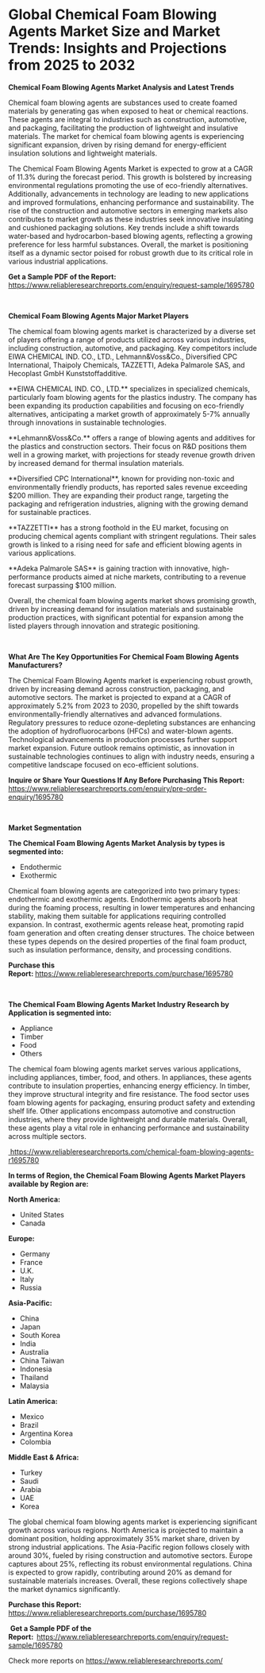 <p><h1>Global Chemical Foam Blowing Agents Market Size and Market Trends: Insights and Projections from 2025 to 2032</h1></p><p><strong>Chemical Foam Blowing Agents Market Analysis and Latest Trends</strong></p>
<p><p>Chemical foam blowing agents are substances used to create foamed materials by generating gas when exposed to heat or chemical reactions. These agents are integral to industries such as construction, automotive, and packaging, facilitating the production of lightweight and insulative materials. The market for chemical foam blowing agents is experiencing significant expansion, driven by rising demand for energy-efficient insulation solutions and lightweight materials.</p><p>The Chemical Foam Blowing Agents Market is expected to grow at a CAGR of 11.3% during the forecast period. This growth is bolstered by increasing environmental regulations promoting the use of eco-friendly alternatives. Additionally, advancements in technology are leading to new applications and improved formulations, enhancing performance and sustainability. The rise of the construction and automotive sectors in emerging markets also contributes to market growth as these industries seek innovative insulating and cushioned packaging solutions. Key trends include a shift towards water-based and hydrocarbon-based blowing agents, reflecting a growing preference for less harmful substances. Overall, the market is positioning itself as a dynamic sector poised for robust growth due to its critical role in various industrial applications.</p></p>
<p><strong>Get a Sample PDF of the Report:&nbsp;</strong> <a href="https://www.reliableresearchreports.com/enquiry/request-sample/1695780?utm_campaign=3131&utm_medium=2&utm_source=Github&utm_content=ia&utm_term=27032025&utm_id=chemical-foam-blowing-agents">https://www.reliableresearchreports.com/enquiry/request-sample/1695780</a></p>
<p>&nbsp;</p>
<p><strong>Chemical Foam Blowing Agents Major Market Players</strong></p>
<p><p>The chemical foam blowing agents market is characterized by a diverse set of players offering a range of products utilized across various industries, including construction, automotive, and packaging. Key competitors include EIWA CHEMICAL IND. CO., LTD., Lehmann&Voss&Co., Diversified CPC International, Thaipoly Chemicals, TAZZETTI, Adeka Palmarole SAS, and Hecoplast GmbH Kunststoffadditive.</p><p>**EIWA CHEMICAL IND. CO., LTD.** specializes in specialized chemicals, particularly foam blowing agents for the plastics industry. The company has been expanding its production capabilities and focusing on eco-friendly alternatives, anticipating a market growth of approximately 5-7% annually through innovations in sustainable technologies.</p><p>**Lehmann&Voss&Co.** offers a range of blowing agents and additives for the plastics and construction sectors. Their focus on R&D positions them well in a growing market, with projections for steady revenue growth driven by increased demand for thermal insulation materials.</p><p>**Diversified CPC International**, known for providing non-toxic and environmentally friendly products, has reported sales revenue exceeding $200 million. They are expanding their product range, targeting the packaging and refrigeration industries, aligning with the growing demand for sustainable practices.</p><p>**TAZZETTI** has a strong foothold in the EU market, focusing on producing chemical agents compliant with stringent regulations. Their sales growth is linked to a rising need for safe and efficient blowing agents in various applications.</p><p>**Adeka Palmarole SAS** is gaining traction with innovative, high-performance products aimed at niche markets, contributing to a revenue forecast surpassing $100 million.</p><p>Overall, the chemical foam blowing agents market shows promising growth, driven by increasing demand for insulation materials and sustainable production practices, with significant potential for expansion among the listed players through innovation and strategic positioning.</p></p>
<p>&nbsp;</p>
<p><strong>What Are The Key Opportunities For Chemical Foam Blowing Agents Manufacturers?</strong></p>
<p><p>The Chemical Foam Blowing Agents market is experiencing robust growth, driven by increasing demand across construction, packaging, and automotive sectors. The market is projected to expand at a CAGR of approximately 5.2% from 2023 to 2030, propelled by the shift towards environmentally-friendly alternatives and advanced formulations. Regulatory pressures to reduce ozone-depleting substances are enhancing the adoption of hydrofluorocarbons (HFCs) and water-blown agents. Technological advancements in production processes further support market expansion. Future outlook remains optimistic, as innovation in sustainable technologies continues to align with industry needs, ensuring a competitive landscape focused on eco-efficient solutions.</p></p>
<p><strong>Inquire or Share Your Questions If Any Before Purchasing This Report:</strong> <a href="https://www.reliableresearchreports.com/enquiry/pre-order-enquiry/1695780?utm_campaign=3131&utm_medium=2&utm_source=Github&utm_content=ia&utm_term=27032025&utm_id=chemical-foam-blowing-agents">https://www.reliableresearchreports.com/enquiry/pre-order-enquiry/1695780</a></p>
<p>&nbsp;</p>
<p><strong>Market Segmentation</strong></p>
<p><strong>The Chemical Foam Blowing Agents Market Analysis by types is segmented into:</strong></p>
<p><ul><li>Endothermic</li><li>Exothermic</li></ul></p>
<p><p>Chemical foam blowing agents are categorized into two primary types: endothermic and exothermic agents. Endothermic agents absorb heat during the foaming process, resulting in lower temperatures and enhancing stability, making them suitable for applications requiring controlled expansion. In contrast, exothermic agents release heat, promoting rapid foam generation and often creating denser structures. The choice between these types depends on the desired properties of the final foam product, such as insulation performance, density, and processing conditions.</p></p>
<p><strong>Purchase this Report:&nbsp;</strong><a href="https://www.reliableresearchreports.com/purchase/1695780?utm_campaign=3131&utm_medium=2&utm_source=Github&utm_content=ia&utm_term=27032025&utm_id=chemical-foam-blowing-agents">https://www.reliableresearchreports.com/purchase/1695780</a></p>
<p>&nbsp;</p>
<p><strong>The Chemical Foam Blowing Agents Market Industry Research by Application is segmented into:</strong></p>
<p><ul><li>Appliance</li><li>Timber</li><li>Food</li><li>Others</li></ul></p>
<p><p>The chemical foam blowing agents market serves various applications, including appliances, timber, food, and others. In appliances, these agents contribute to insulation properties, enhancing energy efficiency. In timber, they improve structural integrity and fire resistance. The food sector uses foam blowing agents for packaging, ensuring product safety and extending shelf life. Other applications encompass automotive and construction industries, where they provide lightweight and durable materials. Overall, these agents play a vital role in enhancing performance and sustainability across multiple sectors.</p></p>
<p><a href="https://www.reliableresearchreports.com/chemical-foam-blowing-agents-r1695780?utm_campaign=3131&utm_medium=2&utm_source=Github&utm_content=ia&utm_term=27032025&utm_id=chemical-foam-blowing-agents">&nbsp;https://www.reliableresearchreports.com/chemical-foam-blowing-agents-r1695780</a></p>
<p><strong>In terms of Region, the Chemical Foam Blowing Agents Market Players available by Region are:</strong></p>
<p>
    <p> <strong> North America: </strong>
        <ul>
            <li>United States</li>
            <li>Canada</li>
        </ul>
        </p> 
    <p> <strong> Europe: </strong>
        <ul>
            <li>Germany</li>
            <li>France</li>
            <li>U.K.</li>
            <li>Italy</li>
            <li>Russia</li>
        </ul>
        </p> 
    <p> <strong> Asia-Pacific: </strong>
        <ul>
            <li>China</li>
            <li>Japan</li>
            <li>South Korea</li>
            <li>India</li>
            <li>Australia</li>
            <li>China Taiwan</li>
            <li>Indonesia</li>
            <li>Thailand</li>
            <li>Malaysia</li>
        </ul>
        </p> 
    <p> <strong> Latin America: </strong>
        <ul>
            <li>Mexico</li>
            <li>Brazil</li>
            <li>Argentina Korea</li>
            <li>Colombia</li>
        </ul>
        </p> 
    <p> <strong> Middle East & Africa: </strong>
        <ul>
            <li>Turkey</li>
            <li>Saudi</li>
            <li>Arabia</li>
            <li>UAE</li>
            <li>Korea</li>
        </ul>
    </p>
    </p>
<p><p>The global chemical foam blowing agents market is experiencing significant growth across various regions. North America is projected to maintain a dominant position, holding approximately 35% market share, driven by strong industrial applications. The Asia-Pacific region follows closely with around 30%, fueled by rising construction and automotive sectors. Europe captures about 25%, reflecting its robust environmental regulations. China is expected to grow rapidly, contributing around 20% as demand for sustainable materials increases. Overall, these regions collectively shape the market dynamics significantly.</p></p>
<p><strong>Purchase this Report: </strong><a href="https://www.reliableresearchreports.com/purchase/1695780?utm_campaign=3131&utm_medium=2&utm_source=Github&utm_content=ia&utm_term=27032025&utm_id=chemical-foam-blowing-agents">https://www.reliableresearchreports.com/purchase/1695780</a></p>
<p>&nbsp;<strong>Get a Sample PDF of the Report:&nbsp;&nbsp;</strong><a href="https://www.reliableresearchreports.com/enquiry/request-sample/1695780?utm_campaign=3131&utm_medium=2&utm_source=Github&utm_content=ia&utm_term=27032025&utm_id=chemical-foam-blowing-agents">https://www.reliableresearchreports.com/enquiry/request-sample/1695780</a></p>
<p><strong></strong></p>
<p>Check more reports on <a href="https://www.reliableresearchreports.com/?utm_campaign=3131&utm_medium=2&utm_source=Github&utm_content=ia&utm_term=27032025&utm_id=chemical-foam-blowing-agents">https://www.reliableresearchreports.com/</a></p>